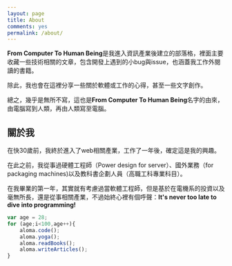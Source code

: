 ```yaml
---
layout: page
title: About
comments: yes
permalink: /about/
---
```


**From Computer To Human Being**是我進入資訊產業後建立的部落格，裡面主要收藏一些技術相關的文章，包含開發上遇到的小bug與issue，也涵蓋我工作外閱讀的書籍。

除此，我也會在這裡分享一些關於軟體或工作的心得，甚至一些文字創作。

總之，幾乎是無所不寫，這也是**From Computer To Human Being**名字的由來，由電腦寫到人類，再由人類寫至電腦。

## 關於我

在快30歲前，我終於進入了web相關產業，工作了一年後，確定這是我的興趣。

在此之前，我從事過硬體工程師（Power design for server）、國外業務（for packaging machines)以及教科書企劃人員（高職工科專業科目）。

在我畢業的第一年，其實就有考慮過當軟體工程師，但是基於在電機系的投資以及毫無所長，還是從事相關產業，不過始終心裡有個呼聲：**It's never too late to dive into programming!**

```javascript
var age = 28;
for (age;i<100,age++){
	aloma.code();
	aloma.yoga();
	aloma.readBooks();
	aloma.writeArticles();
}
```
